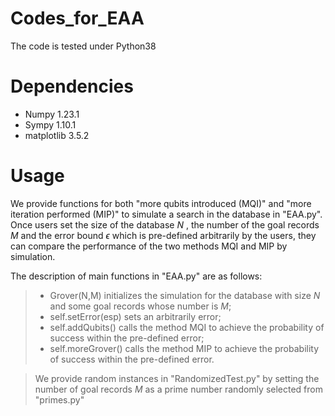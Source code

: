 # Codes_for_EAA
The code is tested under Python38

# Dependencies
- Numpy 1.23.1
- Sympy 1.10.1
- matplotlib 3.5.2

# Usage
We provide functions for both "more qubits introduced (MQI)" and "more iteration performed (MIP)" to simulate a search in the database in "EAA.py".
Once users set the size of the database $N$ , the number of the goal records $M$ and the error bound $\epsilon$ which is pre-defined arbitrarily by the users, they can compare the performance of the two methods MQI and MIP by simulation.

The description of main functions in "EAA.py" are as follows:
>+ Grover(N,M) initializes the simulation for the database with size $N$ and some goal records whose number is $M$;
>+ self.setError(esp) sets an arbitrarily error;
>+ self.addQubits() calls the method MQI to achieve the probability of success within the pre-defined error;
>+ self.moreGrover() calls the method MIP to achieve the probability of success within the pre-defined error.

> We provide random instances in "RandomizedTest.py" by setting the number of goal records $M$ as a prime number randomly selected from "primes.py"
